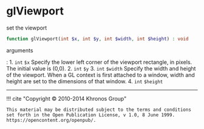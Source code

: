 # glViewport
set the viewport

```php
function glViewport(int $x, int $y, int $width, int $height) : void
```



arguments

:    1. `int` `$x` Specify the lower left corner of the viewport rectangle, in
    pixels. The initial value is (0,0).
    2. `int` `$y` 
    3. `int` `$width` Specify the width and height of the viewport. When a GL
    context is first attached to a window, width and height are set to the
    dimensions of that window.
    4. `int` `$height` 



---
     

!!! cite "Copyright © 2010-2014 Khronos Group"

    This material may be distributed subject to the terms and conditions set forth in the Open Publication License, v 1.0, 8 June 1999. https://opencontent.org/openpub/.